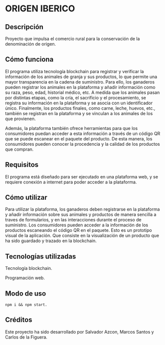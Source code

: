 # ORIGEN IBERICO

## Descripción
Proyecto que impulsa el comercio rural para la conservación de la denominación de origen.



## Cómo funciona
El programa utiliza tecnología blockchain para registrar y verificar la información de los animales de granja y sus productos, lo que permite una mayor transparencia en la cadena de suministro. Para ello, los ganaderos pueden registrar los animales en la plataforma y añadir información como su raza, peso, edad, historial médico, etc. A medida que los animales pasan por distintas etapas, como la cría, el sacrificio y el procesamiento, se registra su información en la plataforma y se asocia con un identificador único. Finalmente, los productos finales, como carne, leche, huevos, etc., también se registran en la plataforma y se vinculan a los animales de los que provienen.

Además, la plataforma también ofrece herramientas para que los consumidores puedan acceder a esta información a través de un código QR que se puede escanear en el paquete del producto. De esta manera, los consumidores pueden conocer la procedencia y la calidad de los productos que compran.

## Requisitos
El programa está diseñado para ser ejecutado en una plataforma web, y se requiere conexión a internet para poder acceder a la plataforma.

## Cómo utilizar
Para utilizar la plataforma, los ganaderos deben registrarse en la plataforma y añadir información sobre sus animales y productos de manera sencilla a traves de formularios, y en las interacciones durante el proceso de suministro. Los consumidores pueden acceder a la información de los productos escaneando el código QR en el paquete.
Esto es un prototipo visual de la aplicación. Que consiste en la visualización de un producto que ha sido guardado y trazado en la blockchain.

## Tecnologías utilizadas

Tecnología blockchain.

Programación web.

## Modo de uso

    npm i && npm start.





## Créditos
Este proyecto ha sido desarrollado por Salvador Azcon, Marcos Santos y Carlos de la Figuera.
